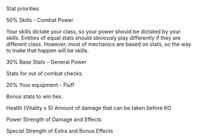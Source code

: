 Stat priorities

50% Skills - Combat Power

Your skills dictate your class, so your power should be dictated by your skills. Entities of equal stats should obviously play differently if they are different class. However, most of mechanics are based on stats, so the way to make that happen will be skills.

30% Base Stats - General Power

Stats for out of combat checks.

20% Your equipment - Fluff

Bonus stats to win ties.


Health
(Vitality x 5)
Amount of damage that can be taken before KO

Power
Strength of Damage and Effects

Special
Strength of Extra and Bonus Effects